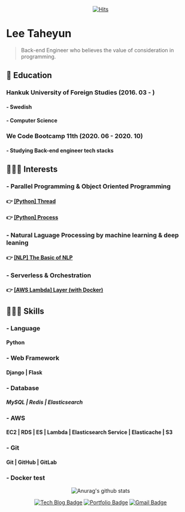 <div align=center>

[![Hits](https://hits.seeyoufarm.com/api/count/incr/badge.svg?url=https%3A%2F%2Fgithub.com%2F0417taehyun%2F0417taehyun&count_bg=%2342ACBE&title_bg=%23132C8A&icon=python.svg&icon_color=%23FFFFFF&title=.count%28%29&edge_flat=false)](https://hits.seeyoufarm.com)
</div>

# Lee Taheyun

> Back-end Engineer who believes the value of consideration in programming.

## 🎒 Education

### Hankuk University of Foreign Studies (2016. 03 - )
#### - Swedish
#### - Computer Science

### We Code Bootcamp 11th (2020. 06 - 2020. 10)
#### - Studying Back-end engineer tech stacks


## 🙋🏻‍♂️ Interests

### - Parallel Programming & Object Oriented Programming
#### 👉 [[Python] Thread](https://velog.io/@dev_taehyun/TIL%EC%8A%A4%EB%A0%88%EB%93%9C-%EC%95%84%EC%8B%9C%EB%82%98%EC%9A%94)
#### 👉 [[Python] Process](https://velog.io/@dev_taehyun/TIL%ED%94%84%EB%A1%9C%EC%84%B8%EC%8A%A4-%EC%95%84%EC%8B%9C%EB%82%98%EC%9A%94)
### - Natural Laguage Processing by machine learning & deep leaning
#### 👉 [[NLP] The Basic of NLP](https://velog.io/@dev_taehyun/NLP-%EA%B8%B0%EB%B3%B8-%EA%B0%9C%EB%85%90)
### - Serverless & Orchestration
#### 👉 [[AWS Lambda] Layer (with Docker)](https://velog.io/@dev_taehyun/AWS-Lambda-Layer-feat.-Docker)

## 👨🏻‍💻 Skills

### - Language
#### Python
### - Web Framework
#### Django | Flask
### - Database
##### MySQL | Redis | Elasticsearch
### - AWS
#### EC2 | RDS | ES | Lambda | Elasticsearch Service | Elasticache | S3
### - Git
#### Git | GitHub | GitLab
### - Docker test

<div align=center>
  
![Anurag's github stats](https://github-readme-stats.vercel.app/api?username=0417taehyun&show_icons=true&count_private=true)
</div>

<div align=center>
  
[![Tech Blog Badge](https://img.shields.io/badge/Tech-Blog-brightgreen)](https://velog.io/@dev_taehyun)
[![Portfolio Badge](https://img.shields.io/badge/Portfolio-Notion-lightgrey)](https://www.notion.so/0417taehyun/Portfolio-3368151da4144e178d48c652a13e5b2b)
[![Gmail Badge](https://img.shields.io/badge/-Gmail-d14836?style=flat-square&logo=Gmail&logoColor=white&link=mailto:0417taehyun@gmail.com)](mailto:0417taehyun@gmail.com)
</div>
